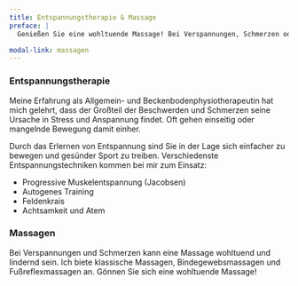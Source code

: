 ```yaml
---
title: Entspannungstherapie & Massage
preface: |
  Genießen Sie eine wohltuende Massage! Bei Verspannungen, Schmerzen oder zur Prävention.

modal-link: massagen
---
```


### Entspannungstherapie
Meine Erfahrung als Allgemein- und Beckenbodenphysiotherapeutin hat mich gelehrt, dass der Großteil der Beschwerden und Schmerzen seine Ursache in Stress und Anspannung findet.
Oft gehen einseitig oder mangelnde Bewegung damit einher.

Durch das Erlernen von Entspannung sind Sie in der Lage sich einfacher zu bewegen und gesünder Sport zu treiben.
Verschiedenste Entspannungstechniken kommen bei mir zum Einsatz:
- Progressive Muskelentspannung (Jacobsen)
- Autogenes Training
- Feldenkrais
- Achtsamkeit und Atem

### Massagen
Bei Verspannungen und Schmerzen kann eine Massage wohltuend und lindernd sein.
Ich biete klassische Massagen, Bindegewebsmassagen und Fußreflexmassagen an.
Gönnen Sie sich eine wohltuende Massage!
